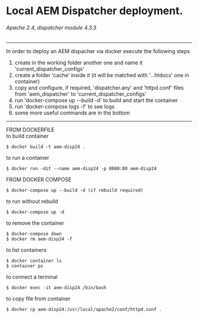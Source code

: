 # Local AEM Dispatcher deployment. 
###### Apache 2.4, dispatcher module 4.3.3 
--------------------------------------------------------------------------------

In order to deploy an AEM dispacher via docker execute the following steps

1) create in the working  folder another one and name it 'current_dispatcher_configs'
2) create a folder 'cache' inside it (it will be matched with '...htdocs' one in container)
3) copy and configure, if required, 'dispatcher.any' and 'httpd.conf' files from 'aem_dispatcher' to 'current_dispatcher_configs'
4) run 'docker-compose up --build -d' to build and start the container
5) run 'docker-compose logs -f' to see logs
6) some more useful commands are in the bottom

--------------------------------------------------------------------------------

FROM DOCKERFILE  
to build container  
```
$ docker build -t aem-disp24 .
```
  
to run a container  
```
$ docker run -dit --name aem-disp24 -p 8080:80 aem-disp24
```
  
FROM DOCKER COMPOSE  
```
$ docker-compose up --build -d (if rebuild required)
```
  
to run without rebuild  
```
$ docker-compose up -d
```
  
to remove the container  
```
$ docker-compose down
$ docker rm aem-disp24 -f
```

to list containers  
```
$ docker container ls  
$ container ps
```
  
to connect a terminal  
```
$ docker exec -it aem-disp24 /bin/bash
```
  
to copy file from container  
```
$ docker cp aem-disp24:/usr/local/apache2/conf/httpd.conf .
```

